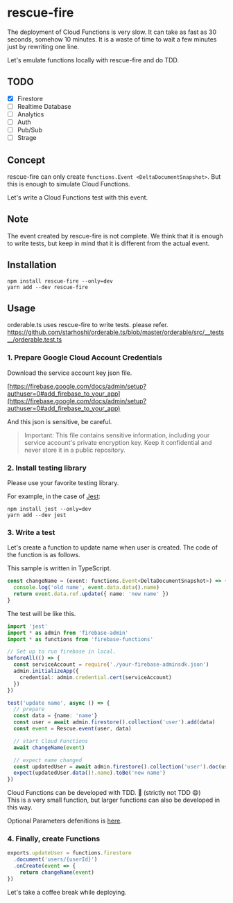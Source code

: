 # rescue-fire

The deployment of Cloud Functions is very slow. It can take as fast as 30 seconds, somehow 10 minutes. It is a waste of time to wait a few minutes just by rewriting one line.

Let's emulate functions locally with rescue-fire and do TDD.

## TODO

* [x] Firestore
* [ ] Realtime Database
* [ ] Analytics
* [ ] Auth
* [ ] Pub/Sub
* [ ] Strage

## Concept

rescue-fire can only create `functions.Event <DeltaDocumentSnapshot>`. But this is enough to simulate Cloud Functions.

Let's write a Cloud Functions test with this event.

## Note

The event created by rescue-fire is not complete. We think that it is enough to write tests, but keep in mind that it is different from the actual event.

## Installation

```
npm install rescue-fire --only=dev
yarn add --dev rescue-fire
```

## Usage

orderable.ts uses rescue-fire to write tests. please refer.
https://github.com/starhoshi/orderable.ts/blob/master/orderable/src/__tests__/orderable.test.ts

### 1. Prepare Google Cloud Account Credentials

Download the service account key json file.

[https://firebase.google.com/docs/admin/setup?authuser=0#add_firebase_to_your_app](https://firebase.google.com/docs/admin/setup?authuser=0#add_firebase_to_your_app)

And this json is sensitive, be careful.

> Important: This file contains sensitive information, including your service account's private encryption key. Keep it confidential and never store it in a public repository.

### 2. Install testing library

Please use your favorite testing library.

For example, in the case of [Jest](https://facebook.github.io/jest/):

```
npm install jest --only=dev
yarn add --dev jest
```

### 3. Write a test

Let's create a function to update name when user is created. The code of the function is as follows.

This sample is written in TypeScript.

```ts
const changeName = (event: functions.Event<DeltaDocumentSnapshot>) => {
  console.log('old name', event.data.data().name)
  return event.data.ref.update({ name: 'new name' })
}
```

The test will be like this.

```ts
import 'jest'
import * as admin from 'firebase-admin'
import * as functions from 'firebase-functions'

// Set up to run firebase in local.
beforeAll(() => {
  const serviceAccount = require('./your-firebase-adminsdk.json')
  admin.initializeApp({
    credential: admin.credential.cert(serviceAccount)
  })
})

test('update name', async () => {
  // prepare
  const data = {name: 'name'}
  const user = await admin.firestore().collection('user').add(data)
  const event = Rescue.event(user, data)

  // start Cloud Functions
  await changeName(event)

  // expect name changed
  const updatedUser = await admin.firestore().collection('user').doc(user.id).get()
  expect(updatedUser.data()!.name).toBe('new name')
})
```

Cloud Functions can be developed with TDD. :tada: (strictly not TDD :smile:)  
This is a very small function, but larger functions can also be developed in this way.

Optional Parameters defenitions is [here](https://github.com/starhoshi/rescue-fire/blob/master/src/index.ts#L18).

### 4. Finally, create Functions

```ts
exports.updateUser = functions.firestore
  .document('users/{userId}')
  .onCreate(event => {
    return changeName(event)
})
```

Let's take a coffee break while deploying.
